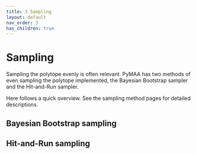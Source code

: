 ```yaml
---
title: 3 Sampling
layout: default
nav_order: 3
has_children: true
---
```


# Sampling

Sampling the polytope evenly is often relevant. PyMAA has two methods of even sampling the polytope implemented, the Bayesian Bootstrap sampler and the Hit-and-Run sampler. 

Here follows a quick overview. See the sampling method pages for detailed descriptions.

## Bayesian Bootstrap sampling

## Hit-and-Run sampling
